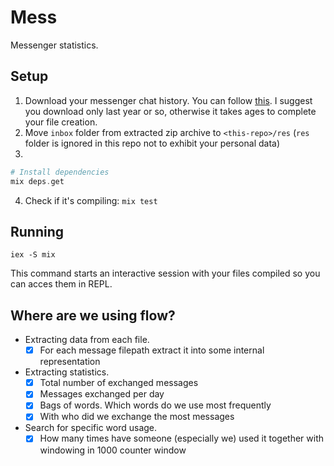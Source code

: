 # Mess

Messenger statistics.

## Setup 

1. Download your messenger chat history. You can follow  [this](https://www.zapptales.com/en/download-facebook-messenger-chat-history-how-to/). I suggest you download only last year or so, otherwise it takes ages to complete your file creation.
2. Move `inbox` folder from extracted zip archive to `<this-repo>/res` (`res` folder is ignored in this repo not to exhibit your personal data)
3. 
```elixir
# Install dependencies
mix deps.get
```

4. Check if it's compiling: `mix test`

## Running
```
iex -S mix
```

This command starts an interactive session with your files compiled
so you can acces them in REPL.

## Where are we using flow?

* Extracting data from each file.
    - [x] For each message filepath extract it into some internal representation

* Extracting statistics.
    - [x] Total number of exchanged messages
    - [x] Messages exchanged per day
    - [x] Bags of words. Which words do we use most frequently
    - [x] With who did we exchange the most messages

* Search for specific word usage.
    - [x] How many times have someone (especially we) used it together with windowing in 1000 counter window
